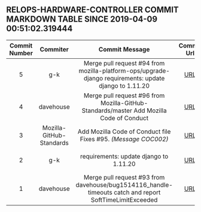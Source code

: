 ## RELOPS-HARDWARE-CONTROLLER COMMIT MARKDOWN TABLE SINCE 2019-04-09 00:51:02.319444

| Commit Number | Commiter | Commit Message | Commit Url | Date | 
|:---:|:----:|:----------------------------------:|:------:|:----:| 
|5|g-k|Merge pull request #94 from mozilla-platform-ops/upgrade-django requirements: update django to 1.11.20|[URL](https://github.com/mozilla-platform-ops/relops-hardware-controller/commit/3489d90afa13dababd74dd285d453a6f87ba2516)|2019-04-08 09:32:22
|4|davehouse|Merge pull request #96 from Mozilla-GitHub-Standards/master Add Mozilla Code of Conduct|[URL](https://github.com/mozilla-platform-ops/relops-hardware-controller/commit/86a4344c93c144fde37dd73bf259283438df2a3f)|2019-03-31 04:25:39
|3|Mozilla-GitHub-Standards|Add Mozilla Code of Conduct file Fixes #95. _(Message COC002)_|[URL](https://github.com/mozilla-platform-ops/relops-hardware-controller/commit/2efb387177b793357f20fe78461eadc80fdcd1cf)|2019-03-30 16:21:36
|2|g-k|requirements: update django to 1.11.20|[URL](https://github.com/mozilla-platform-ops/relops-hardware-controller/commit/691f81a130cbb199a075f3e72d7fcc1349016fef)|2019-03-28 15:16:00
|1|davehouse|Merge pull request #93 from davehouse/bug1514116_handle-timeouts catch and report SoftTimeLimitExceeded|[URL](https://github.com/mozilla-platform-ops/relops-hardware-controller/commit/bb41ccea2c7de02bced7963009104e5bd5f3acf3)|2019-01-15 17:44:08


